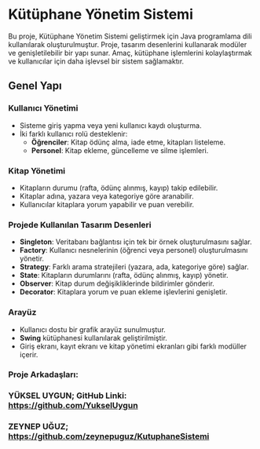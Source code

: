 # Kütüphane Yönetim Sistemi

Bu proje, Kütüphane Yönetim Sistemi geliştirmek için Java programlama dili kullanılarak oluşturulmuştur. Proje, tasarım desenlerini kullanarak modüler ve genişletilebilir bir yapı sunar. Amaç, kütüphane işlemlerini kolaylaştırmak ve kullanıcılar için daha işlevsel bir sistem sağlamaktır.

## Genel Yapı

### Kullanıcı Yönetimi

- Sisteme giriş yapma veya yeni kullanıcı kaydı oluşturma.
- İki farklı kullanıcı rolü desteklenir:
  - **Öğrenciler**: Kitap ödünç alma, iade etme, kitapları listeleme.
  - **Personel**: Kitap ekleme, güncelleme ve silme işlemleri.

### Kitap Yönetimi

- Kitapların durumu (rafta, ödünç alınmış, kayıp) takip edilebilir.
- Kitaplar adına, yazara veya kategoriye göre aranabilir.
- Kullanıcılar kitaplara yorum yapabilir ve puan verebilir.

### Projede Kullanılan Tasarım Desenleri

- **Singleton**: Veritabanı bağlantısı için tek bir örnek oluşturulmasını sağlar.
- **Factory**: Kullanıcı nesnelerinin (öğrenci veya personel) oluşturulmasını yönetir.
- **Strategy**: Farklı arama stratejileri (yazara, ada, kategoriye göre) sağlar.
- **State**: Kitapların durumlarını (rafta, ödünç alınmış, kayıp) yönetir.
- **Observer**: Kitap durum değişikliklerinde bildirimler gönderir.
- **Decorator**: Kitaplara yorum ve puan ekleme işlevlerini genişletir.

### Arayüz

- Kullanıcı dostu bir grafik arayüz sunulmuştur.
- **Swing** kütüphanesi kullanılarak geliştirilmiştir.
- Giriş ekranı, kayıt ekranı ve kitap yönetimi ekranları gibi farklı modüller içerir.


### Proje Arkadaşları:
### YÜKSEL UYGUN; GitHub Linki: https://github.com/YukselUygun
### ZEYNEP UĞUZ; https://github.com/zeynepuguz/KutuphaneSistemi


